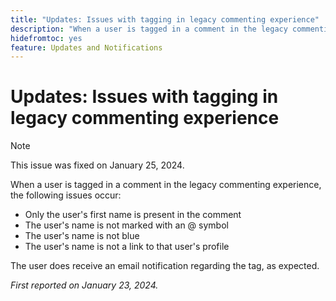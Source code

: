 ```yaml
---
title: "Updates: Issues with tagging in legacy commenting experience"
description: "When a user is tagged in a comment in the legacy commenting experience, several issues occur."
hidefromtoc: yes
feature: Updates and Notifications
---
```


# Updates: Issues with tagging in legacy commenting experience

>[!NOTE]
>
>This issue was fixed on January 25, 2024.

When a user is tagged in a comment in the legacy commenting experience, the following issues occur:

* Only the user's first name is present in the comment
* The user's name is not marked with an @ symbol
* The user's name is not blue
* The user's name is not a link to that user's profile

The user does receive an email notification regarding the tag, as expected.

_First reported on January 23, 2024._

